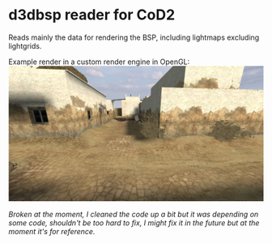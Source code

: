 # d3dbsp reader for CoD2
Reads mainly the data for rendering the BSP, including lightmaps excluding lightgrids.

Example render in a custom render engine in OpenGL:
![example](example.png?raw=true)

*Broken at the moment, I cleaned the code up a bit but it was depending on some code, shouldn't be too hard to fix, I might fix it in the future but at the moment it's for reference.*
